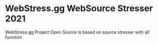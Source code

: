 # WebStress.gg WebSource Stresser 2021
WebStress.gg Project Open Source is based on source stresser with all function 
